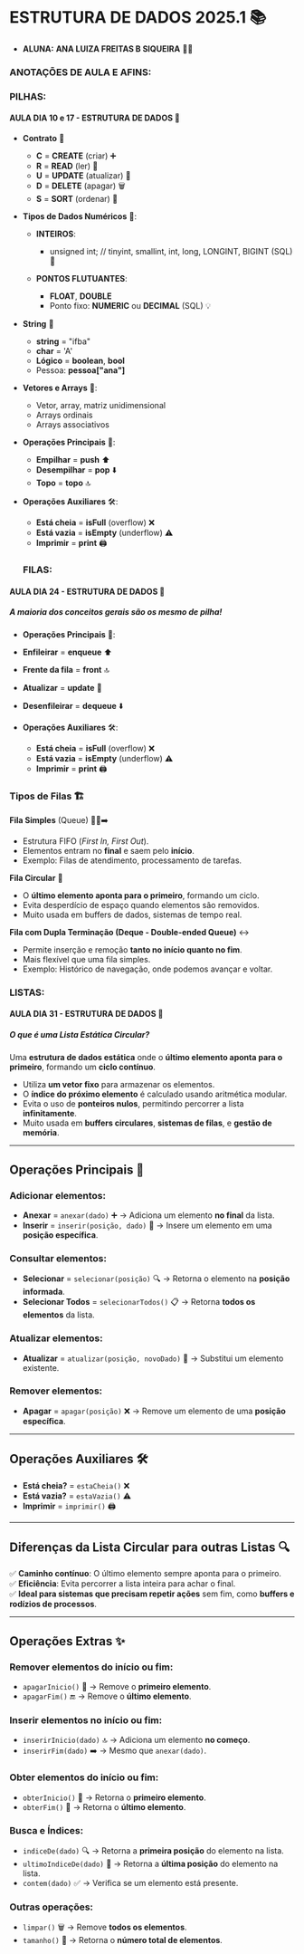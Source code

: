 # **ESTRUTURA DE DADOS 2025.1** 📚

- **ALUNA:** **ANA LUIZA FREITAS B SIQUEIRA** 👩‍🎓

### **ANOTAÇÕES DE AULA E AFINS:**

### PILHAS:

#### **AULA DIA 10 e 17 - ESTRUTURA DE DADOS** 📅

- **Contrato** 📝  
  - **C** = **CREATE** (criar) ➕  
  - **R** = **READ** (ler) 📖  
  - **U** = **UPDATE** (atualizar) 🔄  
  - **D** = **DELETE** (apagar) 🗑️  
  - **S** = **SORT** (ordenar) 🔢

- **Tipos de Dados Numéricos** 🔢:
  - **INTEIROS**:  
    - unsigned int; // tinyint, smallint, int, long, LONGINT, BIGINT (SQL) 🔢

  - **PONTOS FLUTUANTES**:  
    - **FLOAT**, **DOUBLE**  
    - Ponto fixo: **NUMERIC** ou **DECIMAL** (SQL) 💡

- **String** 💬  
  - **string** = "ifba"  
  - **char** = 'A'  
  - **Lógico** = **boolean**, **bool**  
  - Pessoa: **pessoa["ana"]**

- **Vetores e Arrays** 🧮:
  - Vetor, array, matriz unidimensional  
  - Arrays ordinais  
  - Arrays associativos

- **Operações Principais** 🔧:
  - **Empilhar** = **push** ⬆️  
  - **Desempilhar** = **pop** ⬇️  
  - **Topo** = **topo** 🔝

- **Operações Auxiliares** 🛠️:
  - **Está cheia** = **isFull** (overflow) ❌  
  - **Está vazia** = **isEmpty** (underflow) ⚠️  
  - **Imprimir** = **print** 🖨️

  ### FILAS:

#### **AULA DIA 24 - ESTRUTURA DE DADOS** 📅

##### A maioria dos conceitos gerais são os mesmo de pilha!

- **Operações Principais** 🔧:  
- **Enfileirar** = **enqueue** ⬆️  
- **Frente da fila** = **front** 🔝  
- **Atualizar** = **update** 🔄  
- **Desenfileirar** = **dequeue** ⬇️  

- **Operações Auxiliares** 🛠️:
  - **Está cheia** = **isFull** (overflow) ❌  
  - **Está vazia** = **isEmpty** (underflow) ⚠️  
  - **Imprimir** = **print** 🖨️

### **Tipos de Filas** 🏗️  

**Fila Simples** (Queue) 🏃‍♂️➡️  
- Estrutura FIFO (*First In, First Out*).  
- Elementos entram no **final** e saem pelo **início**.  
- Exemplo: Filas de atendimento, processamento de tarefas.  

**Fila Circular** 🔄  
- O **último elemento aponta para o primeiro**, formando um ciclo.  
- Evita desperdício de espaço quando elementos são removidos.  
- Muito usada em buffers de dados, sistemas de tempo real.  

**Fila com Dupla Terminação (Deque - Double-ended Queue)** ↔️  
- Permite inserção e remoção **tanto no início quanto no fim**.  
- Mais flexível que uma fila simples.  
- Exemplo: Histórico de navegação, onde podemos avançar e voltar.  

### LISTAS:

#### **AULA DIA 31 - ESTRUTURA DE DADOS** 📅

##### **O que é uma Lista Estática Circular?**  

Uma **estrutura de dados estática** onde o **último elemento aponta para o primeiro**, formando um **ciclo contínuo**.  

- Utiliza **um vetor fixo** para armazenar os elementos.  
- O **índice do próximo elemento** é calculado usando aritmética modular.  
- Evita o uso de **ponteiros nulos**, permitindo percorrer a lista **infinitamente**.  
- Muito usada em **buffers circulares**, **sistemas de filas**, e **gestão de memória**.  

---

## **Operações Principais** 🔧  

### **Adicionar elementos:**  
- **Anexar** = `anexar(dado)` ➕ → Adiciona um elemento **no final** da lista.  
- **Inserir** = `inserir(posição, dado)` 📌 → Insere um elemento em uma **posição específica**.  

### **Consultar elementos:**  
- **Selecionar** = `selecionar(posição)` 🔍 → Retorna o elemento na **posição informada**.  
- **Selecionar Todos** = `selecionarTodos()` 📋 → Retorna **todos os elementos** da lista.  

### **Atualizar elementos:**  
- **Atualizar** = `atualizar(posição, novoDado)` 🔄 → Substitui um elemento existente.  

### **Remover elementos:**  
- **Apagar** = `apagar(posição)` ❌ → Remove um elemento de uma **posição específica**.  

---

## **Operações Auxiliares** 🛠️  
- **Está cheia?** = `estaCheia()` ❌  
- **Está vazia?** = `estaVazia()` ⚠️  
- **Imprimir** = `imprimir()` 🖨️  

---

## **Diferenças da Lista Circular para outras Listas** 🔍  
✅ **Caminho contínuo**: O último elemento sempre aponta para o primeiro.  
✅ **Eficiência**: Evita percorrer a lista inteira para achar o final.  
✅ **Ideal para sistemas que precisam repetir ações** sem fim, como **buffers e rodízios de processos**.  

---

## **Operações Extras** ✨  

### **Remover elementos do início ou fim:**  
- `apagarInicio()` 🚪 → Remove o **primeiro elemento**.  
- `apagarFim()` 🔚 → Remove o **último elemento**.  

### **Inserir elementos no início ou fim:**  
- `inserirInicio(dado)` 🔝 → Adiciona um elemento **no começo**.  
- `inserirFim(dado)` ➡️ → Mesmo que `anexar(dado)`.  

### **Obter elementos do início ou fim:**  
- `obterInicio()` 🏁 → Retorna o **primeiro elemento**.  
- `obterFim()` 🏁 → Retorna o **último elemento**.  

### **Busca e Índices:**  
- `indiceDe(dado)` 🔍 → Retorna a **primeira posição** do elemento na lista.  
- `ultimoIndiceDe(dado)` 🔎 → Retorna a **última posição** do elemento na lista.  
- `contem(dado)` ✅ → Verifica se um elemento está presente.  

### **Outras operações:**  
- `limpar()` 🗑️ → Remove **todos os elementos**.  
- `tamanho()` 📏 → Retorna o **número total de elementos**.  



